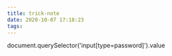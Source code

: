 ```yaml
---
title: trick-note
date: 2020-10-07 17:18:23
tags:
---
```


document.querySelector('input[type=password]').value